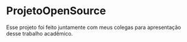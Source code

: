 # ProjetoOpenSource
Esse projeto foi feito juntamente com meus colegas para apresentação desse trabalho acadêmico. 
